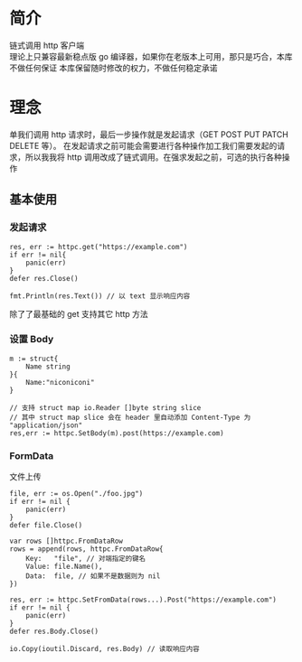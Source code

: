 # 简介
链式调用 http 客户端  
理论上只兼容最新稳点版 go 编译器，如果你在老版本上可用，那只是巧合，本库不做任何保证
本库保留随时修改的权力，不做任何稳定承诺

# 理念
单我们调用 http 请求时，最后一步操作就是发起请求（GET POST PUT PATCH DELETE 等）。
在发起请求之前可能会需要进行各种操作加工我们需要发起的请求，所以我我将 http 调用改成了链式调用。在强求发起之前，可选的执行各种操作


## 基本使用

### 发起请求

    res, err := httpc.get("https://example.com")
    if err != nil{
        panic(err)
    }
    defer res.Close()

    fmt.Println(res.Text()) // 以 text 显示响应内容

除了了最基础的 get 支持其它 http 方法

### 设置 Body

    m := struct{
        Name string
    }{
        Name:"niconiconi"
    }

    // 支持 struct map io.Reader []byte string slice
    // 其中 struct map slice 会在 header 里自动添加 Content-Type 为 "application/json"
    res,err := httpc.SetBody(m).post(https://example.com)
### FormData
文件上传

	file, err := os.Open("./foo.jpg")
	if err != nil {
		panic(err)
	}
	defer file.Close()

	var rows []httpc.FromDataRow
	rows = append(rows, httpc.FromDataRow{
		Key:   "file", // 对端指定的键名
		Value: file.Name(),
		Data:  file, // 如果不是数据则为 nil
	})

	res, err := httpc.SetFromData(rows...).Post("https://example.com")
	if err != nil {
		panic(err)
	}
	defer res.Body.Close()

	io.Copy(ioutil.Discard, res.Body) // 读取响应内容

